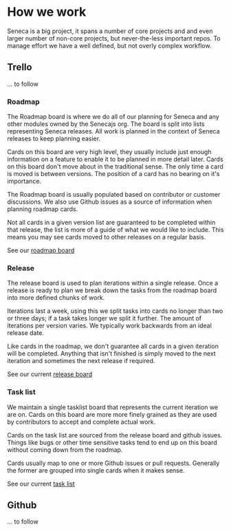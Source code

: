 # How we work
Seneca is a big project, it spans a number of core projects and and even larger number of non-core
projects, but never-the-less important repos. To manage effort we have a well defined, but not
overly complex workflow.

## Trello
... to follow

### Roadmap
The Roadmap board is where we do all of our planning for Seneca and any other modules owned by the
Senecajs org. The board is split into lists representing Seneca releases. All work is planned in
the context of Seneca releases to keep planning easier.

Cards on this board are very high level, they usually include just enough information on a feature
to enable it to be planned in more detail later. Cards on this board don't move about in the
traditional sense. The only time a card is moved is between versions. The position of a card has
no bearing on it's importance.

The Roadmap board is usually populated based on contributor or customer discussions. We also use
Github issues as a source of information when planning roadmap cards.

Not all cards in a given version list are guaranteed to be completed within that release, the list
is more of a guide of what we would like to include. This means you may see cards moved to other
releases on a regular basis.

See our [roadmap board][]

### Release
The release board is used to plan iterations within a single release. Once a release is ready to
plan we break down the tasks from the roadmap board into more defined chunks of work.

Iterations last a week, using this we split tasks into cards no longer than two or three days; if
a task takes longer we split it further. The amount of iterations per version varies. We typically
work backwards from an ideal release date.

Like cards in the roadmap, we don't guarantee all cards in a given iteration will be completed.
Anything that isn't finished is simply moved to the next iteration and sometimes the next release
if required.

See our current [release board][]

### Task list
We maintain a single tasklist board that represents the current iteration we are on. Cards on this
board are more more finely grained as they are used by contributors to accept and complete actual
work.

Cards on the task list are sourced from the release board and github issues. Things like bugs or
other time sensitive tasks tend to end up on this board without coming down from the roadmap.

Cards usually map to one or more Github issues or pull requests. Generally the former are grouped
into single cards when it makes sense.

See our current [task list][]

## Github
... to follow

[roadmap board]: https://trello.com/b/W2BmvwVx/seneca-roadmap
[release board]: https://trello.com/b/CHOb0esy/seneca-release-0-8
[task list]: https://trello.com/b/snLgpyKC/seneca-task-list
